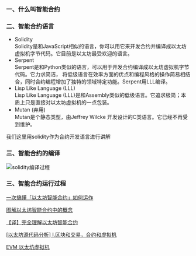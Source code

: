 

### 一、什么叫智能合约


### 二、智能合约语言  
* Solidity  
    Solidity是和JavaScript相似的语言，你可以用它来开发合约并编译成以太坊虚拟机字节代码。它目前是以太坊最受欢迎的语言。
* Serpent  
    Serpent是和Python类似的语言，可以用于开发合约编译成以太坊虚拟机字节代码。它力求简洁， 将低级语言在效率方面的优点和编程风格的操作简易相结合，同时合约编程增加了独特的领域特定功能。Serpent用LLL编译。
* Lisp Like Language (LLL)  
    Lisp Like Language (LLL)是和Assembly类似的低级语言。它追求极简；本质上只是直接对以太坊虚拟机的一点包装。
* Mutan (弃用)  
    Mutan是个静态类型，由Jeffrey Wilcke 开发设计的C类语言。它已经不再受到维护。

我们这里用solidity作为合约开发语言进行讲解

### 三、智能合约的编译
![solidity编译过程](https://github.com/jxu86/technique-architect/blob/master/file/solidity编译过程.png)



### 三、智能合约运行过程





[一次搞懂「以太坊智能合约」如何运作](https://www.zuocoin.com/a/news/experience/2019/0825/63017.html)

[图解以太坊智能合约中的概念](https://www.jianshu.com/p/9bca56e67d6e)

[【译】完全理解以太坊智能合约](https://learnblockchain.cn/2018/01/04/understanding-smart-contracts/)

[[以太坊源代码分析] I.区块和交易，合约和虚拟机](https://blog.csdn.net/teaspring/article/details/75389151)

[EVM 以太坊虚拟机](https://fisco-bcos-documentation.readthedocs.io/zh_CN/latest/docs/design/virtual_machine/evm.html)